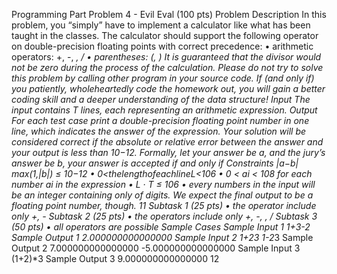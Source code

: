 Programming Part
Problem 4 - Evil Eval (100 pts) Problem Description
In this problem, you “simply” have to implement a calculator like what has been taught in the classes. The calculator should support the following operator on double-precision floating points with correct precedence:
• arithmetic operators: +, -, *, / • parentheses: (, )
It is guaranteed that the divisor would not be zero during the process of the calculation. Please do not try to solve this problem by calling other program in your source code. If (and only if) you patiently, wholeheartedly code the homework out, you will gain a better coding
skill and a deeper understanding of the data structure!
Input
The input contains T lines, each representing an arithmetic expression. Output
For each test case print a double-precision floating point number in one line, which indicates
the answer of the expression. Your solution will be considered correct if the absolute or relative
error between the answer and your output is less than 10−12. Formally, let your answer be a,
  and the jury’s answer be b, your answer is accepted if and only if Constraints
|a−b| max(1,|b|)
≤ 10−12
 • 0<thelengthofeachlineL<106
• 0 < ai < 108 for each number ai in the expression
• L · T ≤ 106
• every numbers in the input will be an integer containing only of digits. We expect the
final output to be a floating point number, though.
11
Subtask 1 (25 pts)
• the operator include only +, - Subtask 2 (25 pts)
• the operators include only +, -, *, / Subtask 3 (50 pts)
• all operators are possible
Sample Cases Sample Input 1
1+3-2
Sample Output 1
2.000000000000000
Sample Input 2
1+2*3 1-2*3
Sample Output 2
7.000000000000000
-5.000000000000000
Sample Input 3
(1+2)*3
Sample Output 3
9.000000000000000
12
